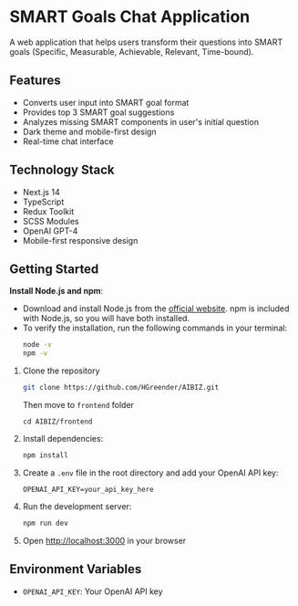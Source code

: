 # SMART Goals Chat Application

A web application that helps users transform their questions into SMART goals (Specific, Measurable, Achievable, Relevant, Time-bound).

## Features

- Converts user input into SMART goal format
- Provides top 3 SMART goal suggestions
- Analyzes missing SMART components in user's initial question
- Dark theme and mobile-first design
- Real-time chat interface

## Technology Stack

- Next.js 14
- TypeScript
- Redux Toolkit
- SCSS Modules
- OpenAI GPT-4
- Mobile-first responsive design

## Getting Started

**Install Node.js and npm**:

- Download and install Node.js from the [official website](https://nodejs.org/). npm is included with Node.js, so you will have both installed.
- To verify the installation, run the following commands in your terminal:
  ```bash
  node -v
  npm -v
  ```

1. Clone the repository

   ```bash
   git clone https://github.com/HGreender/AIBIZ.git
   ```

   Then move to `frontend` folder

   ```
   cd AIBIZ/frontend
   ```

2. Install dependencies:

   ```bash
   npm install
   ```

3. Create a `.env` file in the root directory and add your OpenAI API key:

   ```
   OPENAI_API_KEY=your_api_key_here
   ```

4. Run the development server:
   ```bash
   npm run dev
   ```
5. Open [http://localhost:3000](http://localhost:3000) in your browser

## Environment Variables

- `OPENAI_API_KEY`: Your OpenAI API key
